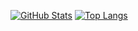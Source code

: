 
[![GitHub Stats](https://github-readme-stats.vercel.app/api?username=RodriguesRafael28&show_icons=true&theme=radical)](https://github.com/RodriguesRafael28)
[![Top Langs](https://github-readme-stats.vercel.app/api/top-langs/?username=RodriguesRafael28&layout=compact&theme=radical)](https://github.com/RodriguesRafael28)
